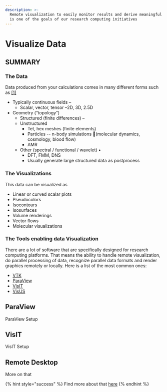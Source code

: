 ```yaml
---
description: >-
  Remote visualization to easily monitor results and derive meaningful insights
  is one of the goals of our research computing initiatives
---
```


# Visualize Data

## SUMMARY

### The Data

Data produced from your calculations comes in many different forms such as [\[1\]](https://www.chpc.utah.edu/presentations/images-and-pdfs/SCIVisHPC.pdf)

* Typically continuous fields –
  * Scalar, vector, tensor –2D, 3D, 2.5D 
* Geometry \(“topology”\) 
  * Structured \(finite differences\) –
  * Unstructured 
    * Tet, hex meshes \(finite elements\) 
    * Particles -- n-body simulations \(molecular dynamics, cosmology, blood flow\) 
    * AMR
  * Other \(spectral / functional / wavelet\) •
    * DFT, FMM, DNS 
    * Usually generate large structured data as postprocess

### The Visualizations 

This data can be visualized as 

* Linear or curved scalar plots
* Pseudocolors
* Isocontours
* Isosurfaces
* Volume renderings
* Vector flows
* Molecular visualizations

### The Tools enabling data Visualization

There are a lot of software that are specifically designed for research computing platforms. That means the ability to handle remote visualization, do parallel processing of data, recognize parallel data formats and render graphics remotely or locally. Here is a list of the most common ones:

* [VTK](http://www.vtk.org)
* [ParaView](http://www.paraview.org)
* [VisIT](http://visit.llnl.gov)
* [VisUS](https://wiki.visus.org/index.php/ViSUS_Viewer)

## ParaView

ParaView Setup

## VisIT

VisIT Setup

## Remote Desktop

More on that 

{% hint style="success" %}
Find more about that [here](https://hpc-cofc.gitbook.io/docs/using-the-hpc/access-hpc/gui-remote-desktop)
{% endhint %}





